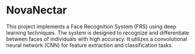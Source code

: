 # NovaNectar
This project implements a Face Recognition System (FRS) using deep learning techniques. The system is designed to recognize and differentiate between faces of individuals with high accuracy. It utilizes a convolutional neural network (CNN) for feature extraction and classification tasks.